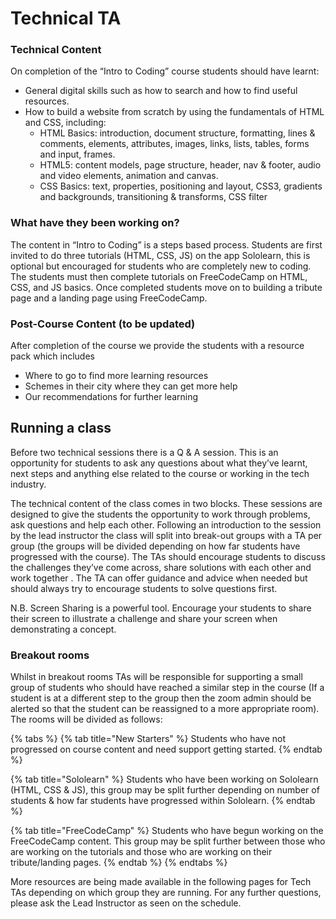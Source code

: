 # Technical TA

### Technical Content

On completion of the “Intro to Coding” course students should have learnt:

* General digital skills such as how to search and how to find useful resources.
* How to build a website from scratch by using the fundamentals of HTML and CSS, including:
  * HTML Basics: introduction, document structure, formatting, lines & comments, elements, attributes, images, links, lists,  tables, forms and input, frames.
  * HTML5: content models, page structure, header, nav & footer, audio and video elements, animation and canvas.
  * CSS Basics: text, properties, positioning and layout, CSS3, gradients and backgrounds, transitioning & transforms, CSS filter

### What have they been working on?

The content in “Intro to Coding” is a steps based process. Students are first invited to do three tutorials \(HTML, CSS, JS\) on the app Sololearn, this is optional but encouraged for students who are completely new to coding. The students must then complete tutorials on FreeCodeCamp on HTML, CSS, and JS basics. Once completed students move on to building a tribute page and a landing page using FreeCodeCamp. 

### Post-Course Content \(to be updated\)

After completion of the course we provide the students with a resource pack which includes

* Where to go to find more learning resources
* Schemes in their city where they can get more help
* Our recommendations for further learning

## Running a class

Before two technical sessions there is a Q & A session. This is an opportunity for students to ask any questions about what they’ve learnt, next steps and anything else related to the course or working in the tech industry. 

The technical content of the class comes in two blocks. These sessions are designed to give the students the opportunity to work through problems, ask questions and help each other. Following an introduction to the session by the lead instructor the class will split into break-out groups with a TA per group \(the groups will be divided depending on how far students have progressed with the course\). The TAs should encourage students to discuss the challenges they’ve come across, share solutions with each other and work together . The TA can offer guidance and advice when needed but should always try to encourage students to solve questions first. 

N.B. Screen Sharing is a powerful tool. Encourage your students to share their screen to illustrate a challenge and share your screen when demonstrating a concept. 

### **Breakout rooms**

Whilst in breakout rooms TAs will be responsible for supporting a small group of students who should have reached a similar step in the course \(If a student is at a different step to the group then the zoom admin should be alerted so that the student can be reassigned to a more appropriate room\). The rooms will be divided as follows:

{% tabs %}
{% tab title="New Starters" %}
Students who have not progressed on course content and need support getting started.
{% endtab %}

{% tab title="Sololearn" %}
Students who have been working on Sololearn \(HTML, CSS & JS\), this group may be split further depending on number of students & how far students have progressed within Sololearn.
{% endtab %}

{% tab title="FreeCodeCamp" %}
Students who have begun working on the FreeCodeCamp content. This group may be split further between those who are working on the tutorials and those who are working on their tribute/landing pages. 
{% endtab %}
{% endtabs %}

More resources are being made available in the following pages for Tech TAs depending on which group they are running. For any further questions, please ask the Lead Instructor as seen on the schedule.  


